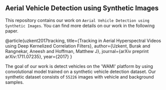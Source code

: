 ## Aerial Vehicle Detection using Synthetic Images

This repository contains our work on `Aerial Vehicle Detection
using Synthetic Images`. You can find more details on our work in the
following paper.

  @article{uzkent2017tracking,
     title={Tracking in Aerial Hyperspectral Videos using Deep Kernelized Correlation Filters},
     author={Uzkent, Burak and Rangnekar, Aneesh and Hoffman, Matthew J},
     journal={arXiv preprint arXiv:1711.07235},
     year={2017}
  }

The goal of our work is detect vehicles on the 'WAMI' platform by using convolutional model trained on a synthetic vehicle detection dataset. Our synthetic dataset consists of `55226` images with vehicle and background samples.

